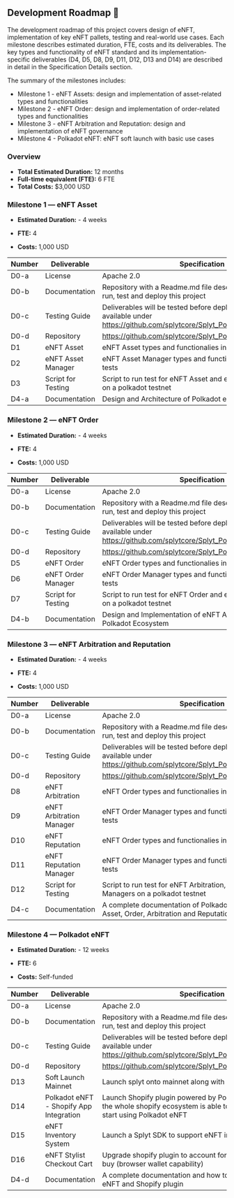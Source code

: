 ##  Development Roadmap :nut_and_bolt:

The development roadmap of this project covers design of eNFT, implementation of key eNFT pallets, testing and real-world use cases. Each milestone describes estimated duration, FTE, costs and its deliverables. The key types and functionality of eNFT standard and its implementation-specific deliverables (D4, D5, D8, D9, D11, D12, D13 and D14) are described in detail in the Specification Details section. 

The summary of the milestones includes:  
* Milestone 1 - eNFT Assets: design and implementation of asset-related types and functionalities
* Milestone 2 - eNFT Order: design and implementation of order-related types and functionalities
* Milestone 3 - eNFT Arbitration and Reputation: design and implementation of eNFT governance
* Milestone 4 - Polkadot eNFT: eNFT soft launch with basic use cases

###  Overview  

* **Total Estimated Duration:** 12 months
* **Full-time equivalent (FTE):**  6 FTE
* **Total Costs:** $3,000 USD


###  Milestone 1 — eNFT Asset

*  **Estimated Duration:** - 4 weeks

*  **FTE:** 4

*  **Costs:** 1,000 USD

| Number | Deliverable | Specification |
| - | - | - |
| D0-a | License | Apache 2.0 |
| D0-b | Documentation | Repository with a Readme.md file describing how to build, run, test and deploy this project |
| D0-c | Testing Guide | Deliverables will be tested before deployinng. Tests will be available under https://github.com/splytcore/Splyt_Polkadot/tree/master/test |
| D0-d | Repository | https://github.com/splytcore/Splyt_Polkadot |
| D1 | eNFT Asset | eNFT Asset types and functionalies including unit tests |
| D2 | eNFT Asset Manager | eNFT Asset Manager types and functionalities including unit tests |
| D3 | Script for Testing | Script to run test for eNFT Asset and eNFT Asset Manager on a polkadot testnet |
| D4-a | Documentation | Design and Architecture of Polkadot eNFT |


###  Milestone 2 — eNFT Order

*  **Estimated Duration:** - 4 weeks

*  **FTE:** 4

*  **Costs:** 1,000 USD

| Number | Deliverable | Specification |
| - | - | - |
| D0-a | License | Apache 2.0 |
| D0-b | Documentation | Repository with a Readme.md file describing how to build, run, test and deploy this project |
| D0-c | Testing Guide | Deliverables will be tested before deployinng. Tests will be available under https://github.com/splytcore/Splyt_Polkadot/tree/master/test |
| D0-d | Repository | https://github.com/splytcore/Splyt_Polkadot |
| D5 | eNFT Order | eNFT Order types and functionalies including unit tests |
| D6 | eNFT Order Manager | eNFT Order Manager types and functionalities including unit tests |
| D7 | Script for Testing | Script to run test for eNFT Order and eNFT Order Manager on a polkadot testnet |
| D4-b | Documentation | Design and Implementation of eNFT Asset and Order for Polkadot Ecosystem |


###  Milestone 3 — eNFT Arbitration and Reputation

*  **Estimated Duration:** - 4 weeks

*  **FTE:** 4

*  **Costs:** 1,000 USD

| Number | Deliverable | Specification |
| - | - | - |
| D0-a | License | Apache 2.0 |
| D0-b | Documentation | Repository with a Readme.md file describing how to build, run, test and deploy this project |
| D0-c | Testing Guide | Deliverables will be tested before deployinng. Tests will be available under https://github.com/splytcore/Splyt_Polkadot/tree/master/test |
| D0-d | Repository | https://github.com/splytcore/Splyt_Polkadot |
| D8 | eNFT Arbitration | eNFT Order types and functionalies including unit tests |
| D9 | eNFT Arbitration Manager | eNFT Order Manager types and functionalities including unit tests |
| D10 | eNFT Reputation | eNFT Order types and functionalies including unit tests |
| D11 | eNFT Reputation Manager | eNFT Order Manager types and functionalities including unit tests |
| D12 | Script for Testing | Script to run test for eNFT Arbitration, Reputation and their Managers on a polkadot testnet |
| D4-c | Documentation | A complete documentation of Polkadot eNFT including eNFT Asset, Order, Arbitration and Reputation |



###  Milestone 4 — Polkadot eNFT

*  **Estimated Duration:** - 12 weeks

*  **FTE:** 6

*  **Costs:** Self-funded

| Number | Deliverable | Specification |
| - | - | - |
| D0-a | License | Apache 2.0 |
| D0-b | Documentation | Repository with a Readme.md file describing how to build, run, test and deploy this project |
| D0-c | Testing Guide | Deliverables will be tested before deployinng. Tests will be available under https://github.com/splytcore/Splyt_Polkadot/tree/master/test |
| D0-d | Repository | https://github.com/splytcore/Splyt_Polkadot |
| D13 | Soft Launch Mainnet | Launch splyt onto mainnet along with eNFT pallets. |
| D14 | Polkadot eNFT - Shopify App Integration | Launch Shopify plugin powered by Polkadot eNFT. Such that the whole shopify ecosystem is able to view, download and start using Polkadot eNFT |
| D15 | eNFT Inventory System | Launch a Splyt SDK to support eNFT inventory system |
| D16 | eNFT Stylist Checkout Cart | Upgrade shopify plugin to account for splyt related token buy (browser wallet capability) |
| D4-d | Documentation | A complete documentation and how to guide for Polkadot eNFT and Shopify plugin |
